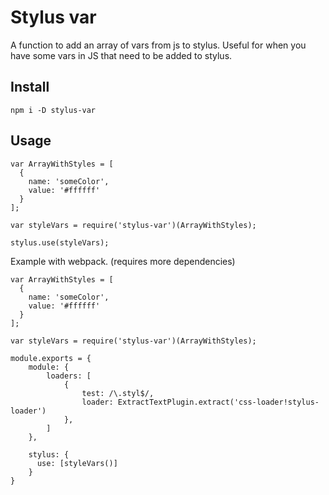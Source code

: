 # Stylus var
A function to add an array of vars from js to stylus. Useful for when you have some vars in JS that need to be added to stylus.

## Install
```
npm i -D stylus-var
```

## Usage
```
var ArrayWithStyles = [
  {
    name: 'someColor',
    value: '#ffffff'
  }
];

var styleVars = require('stylus-var')(ArrayWithStyles);

stylus.use(styleVars);
```

Example with webpack. (requires more dependencies)
```
var ArrayWithStyles = [
  {
    name: 'someColor',
    value: '#ffffff'
  }
];

var styleVars = require('stylus-var')(ArrayWithStyles);

module.exports = {
    module: {
        loaders: [
            {
                test: /\.styl$/,
                loader: ExtractTextPlugin.extract('css-loader!stylus-loader')
            },
        ]
    },

    stylus: {
      use: [styleVars()]
    }
}

```
